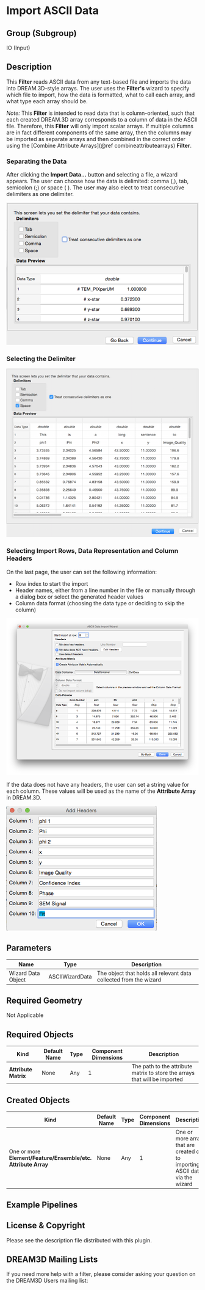 Import ASCII Data 
=============

## Group (Subgroup) ##

IO (Input)

## Description ##

This **Filter** reads ASCII data from any text-based file and imports the data into DREAM.3D-style arrays.  The user uses the **Filter's** wizard to specify which file to import, how the data is formatted, what to call each array, and what type each array should be.

*Note:* This **Filter** is intended to read data that is column-oriented, such that each created DREAM.3D array corresponds to a column of data in the ASCII file. Therefore, this **Filter** will only import scalar arrays. If multiple columns are in fact different components of the same array, then the columns may be imported as separate arrays and then combined in the correct order using the [Combine Attribute Arrays](@ref combineattributearrays) **Filter**.

### Separating the Data ###

After clicking the **Import Data...** button and selecting a file, a wizard appears. The user can choose how the data is delimited: comma (,), tab, semicolon (;) or space ( ). The user may also elect to treat consecutive delimiters as one delimiter.

![Selecting how the data is separated](Images/Read_ASCII_1.png)

### Selecting the Delimiter ###

![Selecting the delimiting character(s)](Images/Read_ASCII_2.png)

### Selecting Import Rows, Data Representation and Column Headers ###

On the last page, the user can set the following information:

+ Row index to start the import
+ Header names, either from a line number in the file or manually through a dialog box or select the generated header values
+ Column data format (choosing the data type or deciding to skip the column)


![Setting Numerical Representations, Column Headers and other information](Images/Read_ASCII_3.png)


If the data does not have any headers, the user can set a string value for each column. These values will be used as the name of the **Attribute Array** in DREAM.3D.

![Setting Names of each Column which will be used as the name of each **Attribute Array** ](Images/Read_ASCII_4.png)

## Parameters ##

| Name | Type | Description |
|------|------|-------------|
| Wizard Data Object | ASCIIWizardData | The object that holds all relevant data collected from the wizard |

## Required Geometry ##

Not Applicable

## Required Objects ##

| Kind | Default Name | Type | Component Dimensions | Description |
|------|--------------|------|----------------------|-------------|
| **Attribute Matrix** | None | Any | 1 | The path to the attribute matrix to store the arrays that will be imported |

## Created Objects ##

| Kind | Default Name | Type | Component Dimensions | Description |
|------|--------------|------|----------------------|-------------|
| One or more **Element/Feature/Ensemble/etc. Attribute Array** | None | Any | 1 | One or more arrays that are created due to importing ASCII data via the wizard |

## Example Pipelines ##



## License & Copyright ##

Please see the description file distributed with this plugin.

## DREAM3D Mailing Lists ##

If you need more help with a filter, please consider asking your question on the DREAM3D Users mailing list:
